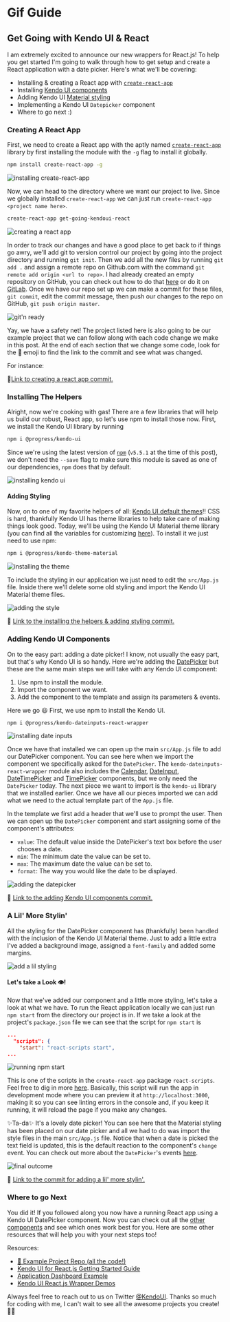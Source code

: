 # Gif Guide
## Get Going with Kendo UI & React

I am extremely excited to announce our new wrappers for React.js! To help you get started I'm going to walk through how to get setup and create a React application with a date picker. Here's what we'll be covering:

- Installing & creating a React app with [`create-react-app`](https://github.com/facebookincubator/create-react-app)
- Installing [Kendo UI components](https://www.telerik.com/kendo-react-ui)
- Adding Kendo UI [Material styling](https://www.telerik.com/kendo-angular-ui/components/styling/theme-material/)
- Implementing a Kendo UI `Datepicker` component
- Where to go next :)

### Creating A React App

First, we need to create a React app with the aptly named [`create-react-app`](https://github.com/facebookincubator/create-react-app) library by first installing the module with the `-g` flag to install it globally.

```bash
npm install create-react-app -g
```
![installing create-react-app](images/create-react-app.gif)

Now, we can head to the directory where we want our project to live. Since we globally installed `create-react-app` we can just run `create-react-app <project name here>`.

```bash
create-react-app get-going-kendoui-react
```

![creating a react app](images/new-app.gif)

In order to track our changes and have a good place to get back to if things go awry, we'll add git to version control our project by going into the project directory and running `git init`. Then we add all the new files by running `git add .` and assign a remote repo on Github.com with the command `git remote add origin <url to repo>`. I had already created an empty repository on GitHub, you can check out how to do that [here](https://help.github.com/articles/create-a-repo/) or do it on [GitLab](https://docs.gitlab.com/ee/gitlab-basics/create-project.html). Once we have our repo set up we can make a commit for these files, `git commit`, edit the commit message, then push our changes to the repo on GitHub, `git push origin master`.

![git'n ready](images/git-init.gif)

Yay, we have a safety net! The project listed here is also going to be our example project that we can follow along with each code change we make in this post. At the end of each section that we change some code, look for the 🐙 emoji to find the link to the commit and see what was changed.

For instance:

🐙[Link to creating a react app commit.](https://github.com/tzmanics/gif-guide_get-going-kendoui-react/commit/fe66b99e9def08a7a8f0e5831767da55626b9e8e)

### Installing The Helpers

Alright, now we're cooking with gas! There are a few libraries that will help us build our robust, React app, so let's use npm to install those now. First, we install the Kendo UI library by running

```bash
npm i @progress/kendo-ui
```

Since we're using the latest version of [`npm`](https://www.npmjs.com/) (`v5.5.1` at the time of this post), we don't need the `--save` flag to make sure this module is saved as one of our dependencies, `npm` does that by default.

![installing kendo ui](images/npm-kendoui.gif)

#### Adding Styling

Now, on to one of my favorite helpers of all: [Kendo UI default themes](https://docs.telerik.com/kendo-ui/styles-and-layout/sass-themes)!! CSS is hard, thankfully Kendo UI has theme libraries to help take care of making things look good. Today, we'll be using the Kendo UI Material theme library (you can find all the variables for customizing [here](https://www.telerik.com/kendo-angular-ui/components/styling/theme-material/customization/)). To install it we just need to use npm:

```bash
npm i @progress/kendo-theme-material
```

![installing the theme](images/npm-theme.gif)

To include the styling in our application we just need to edit the `src/App.js` file. Inside there we'll delete some old styling and import the Kendo UI Material theme files.

![adding the style](images/add-styling.gif)

🐙 [Link to the installing the helpers & adding styling commit.](https://github.com/tzmanics/gif-guide_get-going-kendoui-react/commit/bbd8b6be082809a1491739389eaf94db89c838b8)


### Adding Kendo UI Components

On to the easy part: adding a date picker! I know, not usually the easy part, but that's why Kendo UI is so handy. Here we're adding the [DatePicker](https://demos.telerik.com/kendo-react-ui/wrappers/datepicker/index) but these are the same main steps we will take with any Kendo UI component:
1. Use npm to install the module.
2. Import the component we want.
3. Add the component to the template and assign its parameters & events.

Here we go 😃 First, we use npm to install the Kendo UI.

```bash
npm i @progress/kendo-dateinputs-react-wrapper
```

![installing date inputs](images/npm-dateinputs.gif)

Once we have that installed we can open up the main `src/App.js` file to add our DatePicker component. You can see here when we import the component we specifically asked for the `DatePicker`. The `kendo-dateinputs-react-wrapper` module also includes the [Calendar](https://docs.telerik.com/kendo-ui-wrappers-react/components/calendar), [DateInput](https://docs.telerik.com/kendo-ui-wrappers-react/components/dateinput), [DateTimePicker](https://docs.telerik.com/kendo-ui-wrappers-react/components/datetimepicker) and [TimePicker](https://docs.telerik.com/kendo-ui-wrappers-react/components/timepicker) components, but we only need the `DatePicker` today. The next piece we want to import is the `kendo-ui` library that we installed earlier. Once we have all our pieces imported we can add what we need to the actual template part of the `App.js` file. 

In the template we first add a header that we'll use to prompt the user. Then we can open up the `DatePicker` component and start assigning some of the component's attributes:
- `value`: The default value inside the DatePicker's text box before the user chooses a date.
- `min`: The minimum date the value can be set to.
- `max`: The maximum date the value can be set to.
- `format`: The way you would like the date to be displayed.


![adding the datepicker](images/add-datepicker.gif)

🐙 [Link to the adding Kendo UI components commit.](https://github.com/tzmanics/gif-guide_get-going-kendoui-react/commit/74dbfba0ffbff4d1ee7e16976cbcfcf001e4367c)

### A Lil' More Stylin'

All the styling for the DatePicker component has (thankfully) been handled with the inclusion of the Kendo UI Material theme. Just to add a little extra I've added a background image, assigned a `font-family` and added some margins. 

![add a lil styling](images/lil-stylin.gif)

#### Let's take a Look 👁!
Now that we've added our component and a little more styling, let's take a look at what we have. To run the React application locally we can just run `npm start` from the directory our project is in. If we take a look at the project's `package.json` file we can see that the script for `npm start` is 

```json
...
  "scripts": {
    "start": "react-scripts start",
...
 ```

![running npm start](images/npm-start.gif)

 This is one of the scripts in the `create-react-app` package `react-scripts`. Feel free to dig in more [here](https://github.com/facebookincubator/create-react-app/tree/master/packages/react-scripts). Basically, this script will run the app in development mode where you can preview it at `http://localhost:3000`, making it so you can see linting errors in the console and, if you keep it running, it will reload the page if you make any changes.


✨Ta-da✨ It's a lovely date picker! You can see here that the Material styling has been placed on our date picker and all we had to do was import the style files in the main `src/App.js` file. Notice that when a date is picked the text field is updated, this is the default reaction to the component's `change` event. You can check out more about the `DatePicker`'s events [here](https://docs.telerik.com/kendo-ui/api/javascript/ui/datepicker#events).

![final outcome](images/date-demo.gif)

🐙 [Link to the commit for adding a lil' more stylin'.](https://github.com/tzmanics/gif-guide_get-going-kendoui-react/commit/6b759ee0e757ff8bea49c22656a064781631a6aa)

### Where to go Next 
You did it! If you followed along you now have a running React app using a Kendo UI DatePicker component. Now you can check out all the [other components](https://docs.telerik.com/kendo-ui-wrappers-react/introduction) and see which ones work best for you. Here are some other resources that will help you with your next steps too!

Resources:
- [🐙 Example Project Repo (all the code!)](https://github.com/tzmanics/gif-guide_get-going-kendoui-react)
- [Kendo UI for React.js Getting Started Guide](https://www.telerik.com/kendo-react-ui/getting-started-react)
- [Application Dashboard Example](https://demos.telerik.com/kendo-react-ui/wrappers)
- [Kendo UI React.js Wrapper Demos](https://demos.telerik.com/kendo-react-ui/wrappers)

Always feel free to reach out to us on Twitter [@KendoUI](https://twitter.com/KendoUI). Thanks so much for coding with me, I can't wait to see all the awesome projects you create! 👋😃

